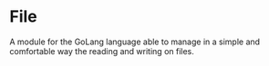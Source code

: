 # File
A module for the GoLang language able to manage in a simple and comfortable way the reading and writing on files.
